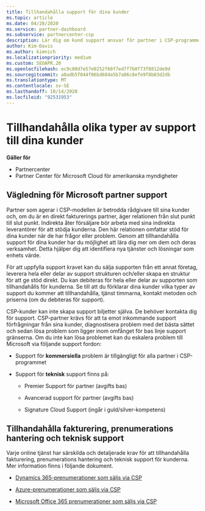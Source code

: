 ```yaml
---
title: Tillhandahålla support för dina kunder
ms.topic: article
ms.date: 04/28/2020
ms.service: partner-dashboard
ms.subservice: partnercenter-csp
description: Lär dig om kund support ansvar för partner i CSP-programmet, inklusive information om fakturering, prenumerations hantering och tekniska problem.
author: Kim-Davis
ms.author: kimnich
ms.localizationpriority: medium
ms.custom: SEOAPR.20
ms.openlocfilehash: ec9c80d7e57e0252f68f7ed7f7b0f73f8812de9d
ms.sourcegitcommit: a8adb5f044f06bd684a5b7a06c8efe9f8b03d2db
ms.translationtype: MT
ms.contentlocale: sv-SE
ms.lasthandoff: 10/14/2020
ms.locfileid: "92531953"
---
```

# <a name="providing-different-types-of-support-to-your-customers"></a>Tillhandahålla olika typer av support till dina kunder

**Gäller för**

-  Partnercenter
-  Partner Center för Microsoft Cloud för amerikanska myndigheter


## <a name="microsoft-partner-support-guidance"></a>Vägledning för Microsoft partner support

Partner som agerar i CSP-modellen är betrodda rådgivare till sina kunder och, om du är en direkt fakturerings partner, äger relationen från slut punkt till slut punkt. Indirekta åter försäljare bör arbeta med sina indirekta leverantörer för att stödja kunderna. Den här relationen omfattar stöd för dina kunder när de har frågor eller problem. Genom att tillhandahålla support för dina kunder har du möjlighet att lära dig mer om dem och deras verksamhet. Detta hjälper dig att identifiera nya tjänster och lösningar som enhets värde.

För att uppfylla support kravet kan du sälja supporten från ett annat företag, leverera hela eller delar av support strukturen och/eller skapa en struktur för att ge stöd direkt. Du kan debiteras för hela eller delar av supporten som tillhandahålls för kunderna. Se till att du förklarar dina kunder vilka typer av support du kommer att tillhandahålla, tjänst timmarna, kontakt metoden och priserna (om du debiteras för support).

CSP-kunder kan inte skapa support biljetter själva. De behöver kontakta dig för support. CSP-partner krävs för att ta emot inkommande support förfrågningar från sina kunder, diagnostisera problem med det bästa sättet och sedan lösa problem som ligger inom omfånget för bas linje support gränserna. Om du inte kan lösa problemet kan du eskalera problem till Microsoft via följande support fordon:

- Support för **kommersiella** problem är tillgängligt för alla partner i CSP-programmet

- Support för **teknisk** support finns på:

    - Premier Support för partner (avgifts bas)

    - Avancerad support för partner (avgifts bas)

    - Signature Cloud Support (ingår i guld/silver-kompetens)

## <a name="providing-billing-subscription-management-and-technical-support"></a>Tillhandahålla fakturering, prenumerations hantering och teknisk support 

Varje online tjänst har särskilda och detaljerade krav för att tillhandahålla fakturering, prenumerations hantering och teknisk support för kunderna. Mer information finns i följande dokument.

- [Dynamics 365-prenumerationer som säljs via CSP](https://www.microsoftpartnercommunity.com/t5/CSP/Microsoft-Partner-Support-Guidance/m-p/5262#M30)

- [Azure-prenumerationer som säljs via CSP](https://www.microsoftpartnercommunity.com/t5/CSP/Microsoft-Partner-Support-Guidance/m-p/5263#M31)

- [Microsoft Office 365 prenumerationer som säljs via CSP](https://www.microsoftpartnercommunity.com/t5/CSP/Microsoft-Partner-Support-Guidance/m-p/5264#M32)



 

 



